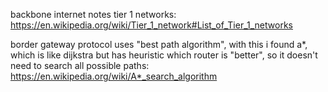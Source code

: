 backbone internet notes
tier 1 networks: https://en.wikipedia.org/wiki/Tier_1_network#List_of_Tier_1_networks

border gateway protocol uses "best path algorithm", with this i found a*, which is like dijkstra but has heuristic which router is "better", so it doesn't need to search all possible paths: https://en.wikipedia.org/wiki/A*_search_algorithm